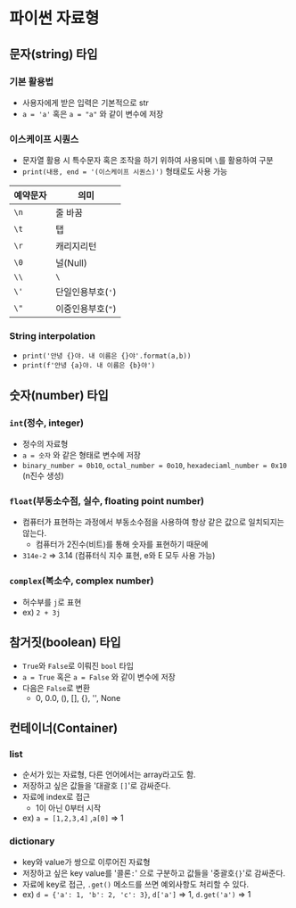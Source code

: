 # 파이썬 자료형
## 문자(string) 타입

### 기본 활용법

- 사용자에게 받은 입력은 기본적으로 str
- `a = 'a'` 혹은 `a = "a"` 와 같이 변수에 저장



### 이스케이프 시퀀스

- 문자열 활용 시 특수문자 혹은 조작을 하기 위하여 사용되며 `\`를 활용하여 구분
- `print(내용, end = '(이스케이프 시퀀스)')` 형태로도 사용 가능

| 예약문자 | 의미              |
| -------- | ----------------- |
| `\n`     | 줄 바꿈           |
| `\t`     | 탭                |
| `\r`     | 캐리지리턴        |
| `\0`     | 널(Null)          |
| `\\`     | `\`               |
| `\'`     | 단일인용부호(`'`) |
| `\"`     | 이중인용부호(`"`) |



### String interpolation

- `print('안녕 {}야. 내 이름은 {}야'.format(a,b))`
- `print(f'안녕 {a}야. 내 이름은 {b}야')`



## 숫자(number) 타입

### `int`(정수, integer)

- 정수의 자료형
- `a = 숫자` 와 같은 형태로 변수에 저장
- `binary_number = 0b10`, `octal_number = 0o10`, `hexadeciaml_number = 0x10` (n진수 생성)



### `float`(부동소수점, 실수, floating point number)

- 컴퓨터가 표현하는 과정에서 부동소수점을 사용하여 항상 같은 값으로 일치되지는 않는다.
  - 컴퓨터가 2진수(비트)를 통해 숫자를 표현하기 때문에
- `314e-2` => 3.14 (컴퓨터식 지수 표현, e와 E 모두 사용 가능)



### `complex`(복소수, complex number)

- 허수부를 `j`로 표현
- ex) `2 + 3j`



## 참거짓(boolean) 타입

- `True`와 `False`로 이뤄진 `bool` 타입
- `a = True` 혹은 `a = False` 와 같이 변수에 저장
- 다음은 `False`로 변환
  - 0, 0.0, (), [], {}, '', None




## 컨테이너(Container)
### list

- 순서가 있는 자료형, 다른 언어에서는 array라고도 함.
- 저장하고 싶은 값들을 '대괄호 `[]`'로 감싸준다.
- 자료에 index로 접근 
  - 1이 아닌 0부터 시작
- ex) `a = [1,2,3,4]` ,`a[0]` => 1

### dictionary

- key와 value가 쌍으로 이루어진 자료형
- 저장하고 싶은 key value를 '콜론`:`' 으로 구분하고  값들을 '중괄호`{}`'로 감싸준다.
- 자료에 key로 접근, `.get()` 메소드를 쓰면 예외사항도 처리할 수 있다.
- ex) `d = {'a': 1, 'b': 2, 'c': 3}`,  `d['a']` => 1, `d.get('a')` => 1